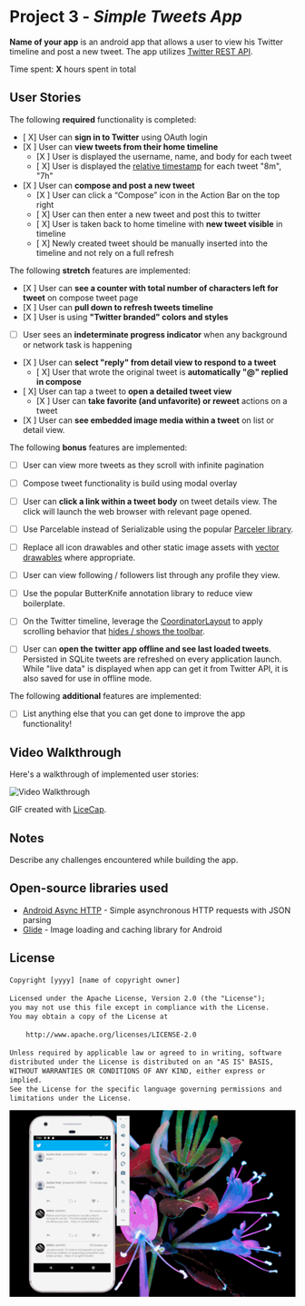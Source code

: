 # Project 3 - *Simple Tweets App*

**Name of your app** is an android app that allows a user to view his Twitter timeline and post a new tweet. The app utilizes [Twitter REST API](https://dev.twitter.com/rest/public).

Time spent: **X** hours spent in total

## User Stories

The following **required** functionality is completed:

* [ X]	User can **sign in to Twitter** using OAuth login
* [X ]	User can **view tweets from their home timeline**
  * [X ] User is displayed the username, name, and body for each tweet
  * [ X] User is displayed the [relative timestamp](https://gist.github.com/nesquena/f786232f5ef72f6e10a7) for each tweet "8m", "7h"
* [X ] User can **compose and post a new tweet**
  * [X ] User can click a “Compose” icon in the Action Bar on the top right
  * [ X] User can then enter a new tweet and post this to twitter
  * [ X] User is taken back to home timeline with **new tweet visible** in timeline
  * [ X] Newly created tweet should be manually inserted into the timeline and not rely on a full refresh

The following **stretch** features are implemented:

* [X ] User can **see a counter with total number of characters left for tweet** on compose tweet page
* [X ] User can **pull down to refresh tweets timeline**
* [X ] User is using **"Twitter branded" colors and styles**
* [ ] User sees an **indeterminate progress indicator** when any background or network task is happening
* [X ] User can **select "reply" from detail view to respond to a tweet**
  * [ X] User that wrote the original tweet is **automatically "@" replied in compose**
* [ X] User can tap a tweet to **open a detailed tweet view**
  * [X ] User can **take favorite (and unfavorite) or reweet** actions on a tweet
* [X ] User can **see embedded image media within a tweet** on list or detail view.

The following **bonus** features are implemented:

* [ ] User can view more tweets as they scroll with infinite pagination
* [ ] Compose tweet functionality is build using modal overlay
* [ ] User can **click a link within a tweet body** on tweet details view. The click will launch the web browser with relevant page opened.
* [ ] Use Parcelable instead of Serializable using the popular [Parceler library](http://guides.codepath.org/android/Using-Parceler).
* [ ] Replace all icon drawables and other static image assets with [vector drawables](http://guides.codepath.org/android/Drawables#vector-drawables) where appropriate.
* [ ] User can view following / followers list through any profile they view.
* [ ] Use the popular ButterKnife annotation library to reduce view boilerplate.
* [ ] On the Twitter timeline, leverage the [CoordinatorLayout](http://guides.codepath.org/android/Handling-Scrolls-with-CoordinatorLayout#responding-to-scroll-events) to apply scrolling behavior that [hides / shows the toolbar](http://guides.codepath.org/android/Using-the-App-ToolBar#reacting-to-scroll).
* [ ] User can **open the twitter app offline and see last loaded tweets**. Persisted in SQLite tweets are refreshed on every application launch. While "live data" is displayed when app can get it from Twitter API, it is also saved for use in offline mode.


The following **additional** features are implemented:

* [ ] List anything else that you can get done to improve the app functionality!

## Video Walkthrough

Here's a walkthrough of implemented user stories:

<img src='http://i.imgur.com/link/to/your/gif/file.gif' title='Video Walkthrough' width='' alt='Video Walkthrough' />

GIF created with [LiceCap](http://www.cockos.com/licecap/).

## Notes

Describe any challenges encountered while building the app.

## Open-source libraries used

- [Android Async HTTP](https://github.com/loopj/android-async-http) - Simple asynchronous HTTP requests with JSON parsing
- [Glide](https://github.com/bumptech/glide) - Image loading and caching library for Android

## License

    Copyright [yyyy] [name of copyright owner]

    Licensed under the Apache License, Version 2.0 (the "License");
    you may not use this file except in compliance with the License.
    You may obtain a copy of the License at

        http://www.apache.org/licenses/LICENSE-2.0

    Unless required by applicable law or agreed to in writing, software
    distributed under the License is distributed on an "AS IS" BASIS,
    WITHOUT WARRANTIES OR CONDITIONS OF ANY KIND, either express or implied.
    See the License for the specific language governing permissions and
    limitations under the License.
![](https://github.com/aasthashah999/MySimpleTweets/blob/master/twitterWalkthrough.gif)
